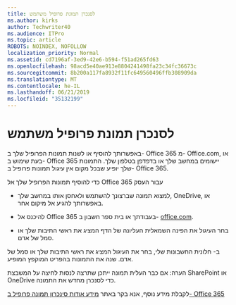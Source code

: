```yaml
---
title: לסנכרן תמונת פרופיל משתמש
ms.author: kirks
author: Techwriter40
ms.audience: ITPro
ms.topic: article
ROBOTS: NOINDEX, NOFOLLOW
localization_priority: Normal
ms.assetid: cd7196af-3ed9-42e6-b594-f51ad265fd63
ms.openlocfilehash: 98acd5e40ae913e8804241498fa23c34fc36673c
ms.sourcegitcommit: 8b200a117fa8932f11fc649560496ffb308909da
ms.translationtype: MT
ms.contentlocale: he-IL
ms.lasthandoff: 06/21/2019
ms.locfileid: "35132199"
---
```

# <a name="sync-a-users-profile-picture"></a>לסנכרן תמונת פרופיל משתמש

באפשרותך להוסיף או לשנות תמונות הפרופיל שלך ב- Office 365 מ- Office.com, או בעת שימוש ב- Office 365 יישומים במחשב שלך או בדפדפן בטלפון שלך. התמונות שלך יופיע שבכל מקום אין עיגול תמונות פרופיל ב- Office 365.

כדי להוסיף תמונות הפרופיל שלך אל Office 365 עבור העסק

- למצוא תמונה שברצונך להשתמש ולאחסן אותו במחשב שלך, OneDrive, או באפשרותך להגיע אל מיקום אחר.

- להיכנס אל Office 365 בעבודתך או בית ספר חשבון ב- [office.com](http://www.office.com).

- בחר העיגול את הפינה השמאלית העליונה של הדף המציג את ראשי התיבות שלך או סמל של אדם.

ב- חלונית החשבונות שלי, בחר את העיגול המציג את ראשי התיבות שלך או סמל של אדם. שנה את התמונות בהפריט המוקפץ המופיע.

הערה: אם כבר העלית תמונה ייתכן שתרצה לנסות לחיצה על המשבצת SharePoint או OneDrive כדי לסנכרן מחדש את התמונה.

לקבלת מידע נוסף, אנא בקר באתר [מידע אודות סינכרון תמונה פרופיל ב- Office 365](https://support.office.com/article/information-about-profile-picture-synchronization-in-office-365-20594d76-d054-4af4-a660-401133e3d48a?ui=en-US&amp;rs=en-US&amp;ad=US)

